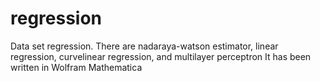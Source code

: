 # regression
Data set regression. 
There are nadaraya-watson estimator, linear regression, curvelinear regression, and multilayer perceptron
It has been written in Wolfram Mathematica
